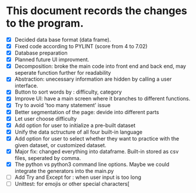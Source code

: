 # This document records the changes to the program.
* [x] Decided data base format (data frame).
* [x] Fixed code according to PYLINT (score from 4 to 7.02)
* [x] Database preparation
* [x] Planned future UI improvment.  
* [x] Decomposition: broke the main code into front end and back end, may seperate function further for readability
* [x] Abstraction: unecessary information are hidden by calling a user interface. 
* [x] Button to sort words by : difficulty, category
* [x] Improve UI: have a main screen where it branches to different functions.
* [x] Try to avoid 'too many statement' issue
* [x] Better segmentation of the page: devide into different parts
* [x] Let user choose difficulty
* [x] Add option for user to initialize a pre-built dataset
* [x] Unify the data sctructure of all four built-in language
* [x] Add option for user to select whether they want to practice with the given dataset, or customized dataset.
* [x] Major fix: changed everything into dataframe. Built-in stored as csv files, seperated by comma.
* [x] The python vs python3 command line options. Maybe we could integrate the generators into the main.py
* [ ] Add Try and Except for : when user input is too long
* [ ] Unittest: for emojis or other special characters[
